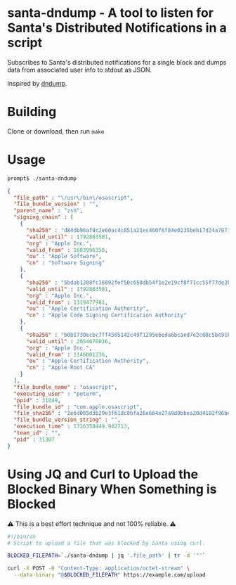 # santa-dndump - A tool to listen for Santa's Distributed Notifications in a script

Subscribes to Santa's distributed notifications for a single block and dumps
data from associated user info to stdout as JSON.

Inspired by [dndump](https://github.com/nktzbkv/dndump).


# Building 

Clone or download, then run `make`

# Usage 

```bash
prompt$ ./santa-dndump
```
```json
{
  "file_path" : "\/usr\/bin\/osascript",
  "file_bundle_version" : "",
  "parent_name" : "zsh",
  "signing_chain" : [
    {
      "sha256" : "d84db96af8c2e60ac4c851a21ec460f6f84e0235beb17d24a78712b9b021ed57",
      "valid_until" : 1792863581,
      "org" : "Apple Inc.",
      "valid_from" : 1603996358,
      "ou" : "Apple Software",
      "cn" : "Software Signing"
    },
    {
      "sha256" : "5bdab1288fc16892fef50c658db54f1e2e19cf8f71cc55f77de2b95e051e2562",
      "valid_until" : 1792863581,
      "org" : "Apple Inc.",
      "valid_from" : 1319477981,
      "ou" : "Apple Certification Authority",
      "cn" : "Apple Code Signing Certification Authority"
    },
    {
      "sha256" : "b0b1730ecbc7ff4505142c49f1295e6eda6bcaed7e2c68c5be91b5a11001f024",
      "valid_until" : 2054670036,
      "org" : "Apple Inc.",
      "valid_from" : 1146001236,
      "ou" : "Apple Certification Authority",
      "cn" : "Apple Root CA"
    }
  ],
  "file_bundle_name" : "osascript",
  "executing_user" : "peterm",
  "ppid" : 31049,
  "file_bundle_id" : "com.apple.osascript",
  "file_sha256" : "2e6d005d3b29e3f61dc0bfa26e664e27a9d0bbea20d4182f96be902f21ea914b",
  "file_bundle_version_string" : "",
  "execution_time" : 1726358449.942713,
  "team_id" : "",
  "pid" : 31307
}
```

# Using JQ and Curl to Upload the Blocked Binary When Something is Blocked

:warning: This is a best effort technique and not 100% reliable. :warning:

```bash
#!/bin/sh
# Script to upload a file that was blocked by Santa using curl.

BLOCKED_FILEPATH=`./santa-dndump | jq '.file_path' | tr -d '"'`

curl -X POST -H "Content-Type: application/octet-stream" \
  --data-binary "@$BLOCKED_FILEPATH" https://example.com/upload
```
